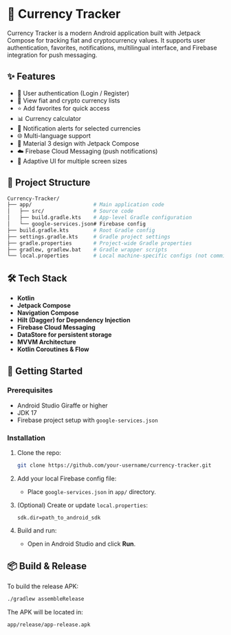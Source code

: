 # 📱 Currency Tracker

Currency Tracker is a modern Android application built with Jetpack Compose for tracking fiat and cryptocurrency values. It supports user authentication, favorites, notifications, multilingual interface, and Firebase integration for push messaging.

## ✨ Features

- 🔐 User authentication (Login / Register)
- 💱 View fiat and crypto currency lists
- ⭐ Add favorites for quick access
- 📊 Currency calculator
- 🔔 Notification alerts for selected currencies
- 🌐 Multi-language support
- 🎨 Material 3 design with Jetpack Compose
- ☁️ Firebase Cloud Messaging (push notifications)
- 📲 Adaptive UI for multiple screen sizes

## 🧱 Project Structure

```bash
Currency-Tracker/
├── app/                    # Main application code
│   ├── src/                # Source code
│   ├── build.gradle.kts    # App-level Gradle configuration
│   └── google-services.json# Firebase config
├── build.gradle.kts        # Root Gradle config
├── settings.gradle.kts     # Gradle project settings
├── gradle.properties       # Project-wide Gradle properties
├── gradlew, gradlew.bat    # Gradle wrapper scripts
└── local.properties        # Local machine-specific configs (not committed)
```

## 🛠️ Tech Stack

- **Kotlin**
- **Jetpack Compose**
- **Navigation Compose**
- **Hilt (Dagger) for Dependency Injection**
- **Firebase Cloud Messaging**
- **DataStore for persistent storage**
- **MVVM Architecture**
- **Kotlin Coroutines & Flow**

## 🚀 Getting Started

### Prerequisites

- Android Studio Giraffe or higher
- JDK 17
- Firebase project setup with `google-services.json`

### Installation

1. Clone the repo:
    ```bash
    git clone https://github.com/your-username/currency-tracker.git
    ```

2. Add your local Firebase config file:
    - Place `google-services.json` in `app/` directory.

3. (Optional) Create or update `local.properties`:
    ```properties
    sdk.dir=path_to_android_sdk
    ```

4. Build and run:
    - Open in Android Studio and click **Run**.


## 📦 Build & Release

To build the release APK:
```bash
./gradlew assembleRelease
```

The APK will be located in:
```
app/release/app-release.apk
```

